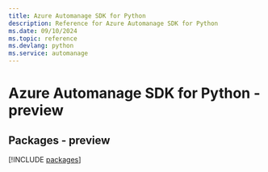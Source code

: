 ```yaml
---
title: Azure Automanage SDK for Python
description: Reference for Azure Automanage SDK for Python
ms.date: 09/10/2024
ms.topic: reference
ms.devlang: python
ms.service: automanage
---
```

# Azure Automanage SDK for Python - preview
## Packages - preview
[!INCLUDE [packages](automanage-index.md)]